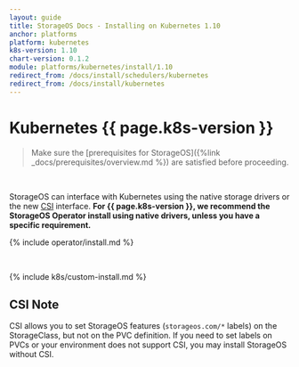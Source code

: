 ```yaml
---
layout: guide
title: StorageOS Docs - Installing on Kubernetes 1.10
anchor: platforms
platform: kubernetes
k8s-version: 1.10
chart-version: 0.1.2
module: platforms/kubernetes/install/1.10
redirect_from: /docs/install/schedulers/kubernetes
redirect_from: /docs/install/kubernetes
---
```


# Kubernetes {{ page.k8s-version }}

> Make sure the 
> [prerequisites for StorageOS]({%link _docs/prerequisites/overview.md %}) are
> satisfied before proceeding.

&nbsp;

StorageOS can interface with Kubernetes using the native storage drivers or
the new
[CSI](https://kubernetes.io/blog/2018/01/introducing-container-storage-interface/)
interface.  __For {{ page.k8s-version }}, we recommend the StorageOS Operator
install using native drivers, unless you have a specific requirement.__

{% include operator/install.md %}

&nbsp;

{% include k8s/custom-install.md %}

## CSI Note

CSI allows you to set StorageOS features (`storageos.com/*` labels)
on the StorageClass, but not on the PVC definition. If you need to set labels
on PVCs or your environment does not support CSI, you may install StorageOS
without CSI.
